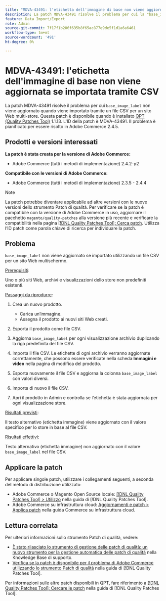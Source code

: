 ```yaml
---
title: "MDVA-43491: l'etichetta dell'immagine di base non viene aggiornata quando viene importata tramite CSV"
description: La patch MDVA-43491 risolve il problema per cui la "base_image_label" non viene aggiornata quando viene importata tramite un file CSV per un sito web multi-store. Questa patch è disponibile quando è installato [Quality Patches Tool (QPT)](https://experienceleague.adobe.com/it/docs/commerce-knowledge-base/kb/announcements/commerce-announcements/magento-quality-patches-released-new-tool-to-self-serve-quality-patches) 1.1.13. L'ID della patch è MDVA-43491. Il problema è pianificato per essere risolto in Adobe Commerce 2.4.5.
feature: Data Import/Export
role: Admin
source-git-commit: 7f17f1b286f635b8f65ac877e9de5f1d1a6a6461
workflow-type: tm+mt
source-wordcount: '491'
ht-degree: 0%

---
```


# MDVA-43491: l&#39;etichetta dell&#39;immagine di base non viene aggiornata se importata tramite CSV

La patch MDVA-43491 risolve il problema per cui `base_image_label` non viene aggiornato quando viene importato tramite un file CSV per un sito Web multi-store. Questa patch è disponibile quando è installato [QPT (Quality Patches Tool)](https://experienceleague.adobe.com/it/docs/commerce-knowledge-base/kb/announcements/commerce-announcements/magento-quality-patches-released-new-tool-to-self-serve-quality-patches) 1.1.13. L&#39;ID della patch è MDVA-43491. Il problema è pianificato per essere risolto in Adobe Commerce 2.4.5.

## Prodotti e versioni interessati

**La patch è stata creata per la versione di Adobe Commerce:**

* Adobe Commerce (tutti i metodi di implementazione) 2.4.2-p2

**Compatibile con le versioni di Adobe Commerce:**

* Adobe Commerce (tutti i metodi di implementazione) 2.3.5 - 2.4.4

>[!NOTE]
>
>La patch potrebbe diventare applicabile ad altre versioni con le nuove versioni dello strumento Patch di qualità. Per verificare se la patch è compatibile con la versione di Adobe Commerce in uso, aggiornare il pacchetto `magento/quality-patches` alla versione più recente e verificare la compatibilità nella pagina [[!DNL Quality Patches Tool]: Cerca patch](https://experienceleague.adobe.com/it/docs/commerce-knowledge-base/kb/announcements/commerce-announcements/magento-quality-patches-released-new-tool-to-self-serve-quality-patches). Utilizza l’ID patch come parola chiave di ricerca per individuare la patch.

## Problema

`base_image_label` non viene aggiornato se importato utilizzando un file CSV per un sito Web multischermo.

<u>Prerequisiti</u>:

Uno o più siti Web, archivi e visualizzazioni dello store non predefiniti esistenti.

<u>Passaggi da riprodurre</u>:

1. Crea un nuovo prodotto.

   * Carica un’immagine.
   * Assegna il prodotto ai nuovi siti Web creati.

1. Esporta il prodotto come file CSV.
1. Aggiorna `base_image_label` per ogni visualizzazione archivio duplicando la riga predefinita del file CSV.
1. Importa il file CSV. Le etichette di ogni archivio verranno aggiornate correttamente, che possono essere verificate nella scheda **Immagini e video** nella pagina di modifica del prodotto.
1. Esporta nuovamente il file CSV e aggiorna la colonna `base_image_label` con valori diversi.
1. Importa di nuovo il file CSV.
1. Apri il prodotto in Admin e controlla se l’etichetta è stata aggiornata per ogni visualizzazione store.

<u>Risultati previsti</u>:

Il testo alternativo (etichetta immagine) viene aggiornato con il valore specifico per lo store in base al file CSV.

<u>Risultati effettivi</u>:

Testo alternativo (etichetta immagine) non aggiornato con il valore `base_image_label` nel file CSV.

## Applicare la patch

Per applicare singole patch, utilizzare i collegamenti seguenti, a seconda del metodo di distribuzione utilizzato:

* Adobe Commerce o Magento Open Source locale: [[!DNL Quality Patches Tool] > Utilizzo](/help/tools/quality-patches-tool/usage.md) nella guida di [!DNL Quality Patches Tool].
* Adobe Commerce su infrastruttura cloud: [Aggiornamenti e patch > Applica patch](https://experienceleague.adobe.com/docs/commerce-cloud-service/user-guide/develop/upgrade/apply-patches.html?lang=it) nella guida Commerce su infrastruttura cloud.

## Lettura correlata

Per ulteriori informazioni sullo strumento Patch di qualità, vedere:

* [È stato rilasciato lo strumento di gestione delle patch di qualità: un nuovo strumento per la gestione automatica delle patch di qualità](https://experienceleague.adobe.com/it/docs/commerce-knowledge-base/kb/announcements/commerce-announcements/magento-quality-patches-released-new-tool-to-self-serve-quality-patches) nella Knowledge Base di supporto.
* [Verifica se la patch è disponibile per il problema di Adobe Commerce utilizzando lo strumento Patch di qualità](/help/tools/quality-patches-tool/patches-available-in-qpt/check-patch-for-magento-issue-with-magento-quality-patches.md) nella guida di [!DNL Quality Patches Tool].

Per informazioni sulle altre patch disponibili in QPT, fare riferimento a [[!DNL Quality Patches Tool]: Cercare le patch](https://experienceleague.adobe.com/tools/commerce-quality-patches/index.html?lang=it) nella guida di [!DNL Quality Patches Tool].
